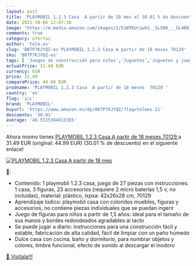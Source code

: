 ```yaml
---
layout: post
title: 'PLAYMOBIL 1.2.3 Casa  A partir de 18 mes al 30.01 % de descuento'
date: 2021-10-06 12:07:38
image: 'https://m.media-amazon.com/images/I/51WTKUrzwkS._SL500_._SL400_.jpg'
comments: true
category: ofertas
author: 'tole.es'
slug: 'B07P7KJYQZ-es PLAYMOBIL 1.2.3 Casa A partir de 18 meses 70129'
sku: 'B07P7KJYQZ-es'
tags: [ 'Juegos de construcción para niños','Juguetes','Juguetes y juegos','Muñecos y figuras','Sets de construcción','playmobil', ]
actualPrice: 31.49 EUR
currency: EUR
price: 31.49
comparePrice: 44.99 EUR
prodname: 'PLAYMOBIL 1.2.3 Casa  A partir de 18 meses  70129 '
country: 'es'
flag: '🇪🇸'
brand: 'PLAYMOBIL'
buyurl: 'https://www.amazon.es/dp/B07P7KJYQZ/?tag=tolees-21'
descuento: '30.01'
average: '40.5515384615385'
---
```


Ahora mismo tienes [PLAYMOBIL 1.2.3 Casa  A partir de 18 meses  70129 ](https://www.amazon.es/dp/B07P7KJYQZ/?tag=tolees-21) a 31.49 EUR (original: 44.99 EUR) (30.01 %  de descuento) en el siguiente enlace!

[![PLAYMOBIL 1.2.3 Casa  A partir de 18 mes](https://m.media-amazon.com/images/I/51WTKUrzwkS._SL500_._SL400_.jpg)](https://www.amazon.es/dp/B07P7KJYQZ/?tag=tolees-21)

🔎:

- Contenido: 1 playmobil 1.2.3 casa, juego de 27 piezas con instrucciones: 1 casa, 3 figuras, 23 accesorios (requiere 2 micro baterías 1,5 v, no incluidas), material: plástico, lxpxa: 42x26x28 cm, 70129
- Aprendizaje lúdico: playmobil casa con coloridos muebles, figuras y accesorios, no contiene piezas individuales que se puedan ingerir
- Juego de figuras para niños a partir de 1,5 años: ideal para el tamaño de sus manos y bordes redondeados agradables al tacto
- Se puede jugar a diario: instrucciones para una construcción fácil y estable, fabricación de alta calidad, fácil de limpiar con un paño húmedo
- Dulce casa con cocina, baño y dormitorio, para nombrar objetos y colores, timbre funcional, efecto de sonido al descargar el inodoro

[🛒 Visítala!!!](https://www.amazon.es/dp/B07P7KJYQZ/?tag=tolees-21)
